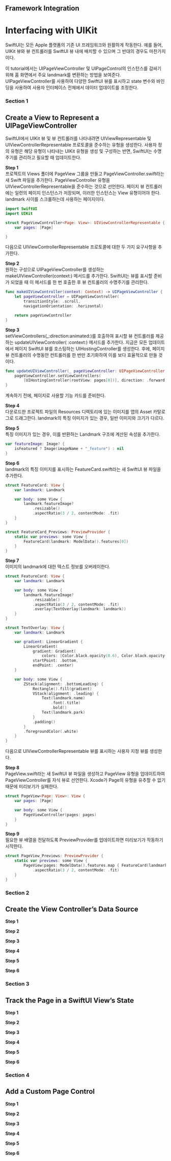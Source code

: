 ## Framework Integration
# Interfacing with UIKit

SwiftUI는 모든 Apple 플랫폼의 기존 UI 프레임워크와 원활하게 작동한다.
예를 들어, UIKit 뷰와 뷰 컨트롤러를 SwiftUI 뷰 내에 배치할 수 있으며 그 반대의 경우도 마찬가지이다.

이 tutorial에서는 UIPageViewController 및 UIPageControl의 인스턴스를 감싸기 위해 홈 화면에서 주요 landmark를 변환하는 방법을 보여준다.
UIPageViewController를 사용하여 다양한 SwiftUI 뷰를 표시하고 state 변수와 바인딩을 사용하여 사용자 인터페이스 전체에서 데이터 업데이트를 조정한다.

### Section 1
## Create a View to Represent a UIPageViewController

SwiftUI에서 UIKit 뷰 및 뷰 컨트롤러를 나타내려면 UIViewRepresentable 및 UIViewControllerRepresentable 프로토콜을 준수하는 유형을 생성한다.
사용자 정의 유형은 해당 유형이 나타내는 UIKit 유형을 생성 및 구성하는 반면, SwiftUI는 수명 주기를 관리하고 필요할 때 업데이트한다.

**Step 1** <br>
프로젝트의 Views 폴더에 PageView 그룹을 만들고 PageViewController.swift라는 새 Swift 파일을 추가한다.
PageViewController 유형을 UIViewControllerRepresentable을 준수하는 것으로 선언한다.
페이지 뷰 컨트롤러에는 일련의 페이지 인스턴스가 저장되며, 이러한 인스턴스는 View 유형이어야 한다.
landmark 사이를 스크롤하는데 사용하는 페이지이다.

```swift
import SwiftUI
import UIKit

struct PageViewController<Page: View>: UIViewControllerRepresentable {
    var pages: [Page]

}
```

다음으로 UIViewControllerRepresentable 프로토콜에 대한 두 가지 요구사항을 추가한다.

**Step 2** <br>
원하는 구성으로 UIPageViewController를 생성하는 makeUIViewController(context:) 메서드를 추가한다.
SwiftUI는 뷰를 표시할 준비가 되었을 때 이 메서드를 한 번 호출한 후 뷰 컨트롤러의 수명주기를 관리한다.

```swift
func makeUIViewController(context: Context) -> UIPageViewController {
    let pageViewController = UIPageViewController(
        transitionStyle: .scroll,
        navigationOrientation: .horizontal)

    return pageViewController
}
```

**Step 3** <br>
setViewControllers(_:direction:animated:)를 호출하여 표시할 뷰 컨트롤러를 제공하는 updateUIViewController( :context:) 메서드를 추가한다.
지금은 모든 업데이트에서 페이지 SwiftUI 뷰를 호스팅하는 UIHostingController를 생성한다.
후에, 페이지 뷰 컨트롤러의 수명동안 컨트롤러를 한 번만 초기화하여 이를 보다 효율적으로 만들 것이다.

```swift
func updateUIViewController(_ pageViewController: UIPageViewController, context: Context) {
    pageViewController.setViewControllers(
        [UIHostingController(rootView: pages[0])], direction: .forward, animated: true)
}
```

계속하기 전에, 페이지로 사용할 기능 카드를 준비한다.

**Step 4** <br>
다운로드한 프로젝트 파일의 Resources 디렉토리에 있는 이미지를 앱의 Asset 카탈로그로 드래그한다.
landmark의 특징 이미지가 있는 경우, 일반 이미지와 크기가 다르다.

**Step 5** <br>
특징 이미지가 있는 경우, 이를 반환하는 Landmark 구조에 계산된 속성을 추가한다.

```swift
var featureImage: Image? {
    isFeatured ? Image(imageName + "_feature") : nil
}
```

**Step 6** <br>
landmark의 특징 이미지를 표시하는 FeatureCard.swift라는 새 SwiftUI 뷰 파일을 추가한다.

```swift
struct FeatureCard: View {
    var landmark: Landmark

    var body: some View {
        landmark.featureImage?
            .resizable()
            .aspectRatio(3 / 2, contentMode: .fit)
    }
}

struct FeatureCard_Previews: PreviewProvider {
    static var previews: some View {
        FeatureCard(landmark: ModelData().features[0])
    }
}
```

**Step 7** <br>
이미지의 landmark에 대한 텍스트 정보를 오버레이한다.

```swift
struct FeatureCard: View {
    var landmark: Landmark

    var body: some View {
        landmark.featureImage?
            .resizable()
            .aspectRatio(3 / 2, contentMode: .fit)
            .overlay(TextOverlay(landmark: landmark))
    }
}

struct TextOverlay: View {
    var landmark: Landmark

    var gradient: LinearGradient {
        LinearGradient(
            gradient: Gradient(
                colors: [Color.black.opacity(0.6), Color.black.opacity(0)]),
            startPoint: .bottom,
            endPoint: .center)
    }

    var body: some View {
        ZStack(alignment: .bottomLeading) {
            Rectangle().fill(gradient)
            VStack(alignment: .leading) {
                Text(landmark.name)
                    .font(.title)
                    .bold()
                Text(landmark.park)
            }
            .padding()
        }
        .foregroundColor(.white)
    }
}
```

다음으로 UIViewControllerRepresentable 뷰를 표시하는 사용자 지정 뷰를 생성한다.

**Step 8** <br>
PageView.swift라는 새 SwiftUI 뷰 파일을 생성하고 PageView 유형을 업데이트하여 PageViewController를 자식 뷰로 선언한다.
Xcode가 Page의 유형을 유추할 수 없기 때문에 미리보기가 실패한다.

```swift
struct PageView<Page: View>: View {
    var pages: [Page]

    var body: some View {
        PageViewController(pages: pages)
    }
}
```

**Step 9** <br>
필요한 뷰 배열을 전달하도록 PreviewProvider를 업데이트하면 미리보기가 작동하기 시작한다.

```swift
struct PageView_Previews: PreviewProvider {
    static var previews: some View {
        PageView(pages: ModelData().features.map { FeatureCard(landmark: $0) })
            .aspectRatio(3 / 2, contentMode: .fit)
    }
}
```

### Section 2
## Create the View Controller’s Data Source

**Step 1** <br>

**Step 2** <br>

**Step 3** <br>

**Step 4** <br>

**Step 5** <br>

**Step 6** <br>

### Section 3
## Track the Page in a SwiftUI View’s State

**Step 1** <br>

**Step 2** <br>

**Step 3** <br>

**Step 4** <br>

**Step 5** <br>

**Step 6** <br>

### Section 4
## Add a Custom Page Control

**Step 1** <br>

**Step 2** <br>

**Step 3** <br>

**Step 4** <br>

**Step 5** <br>

**Step 6** <br>